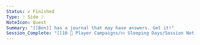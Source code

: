 ```yaml
---
Status: ✔ Finished
Type: ❔ Side ❔
NoteIcon: Quest
Summary: "[[Bon]] has a journal that may have answers. Get it!"
Session_Complete: "[[10 🧙 Player Campaigns/💤 Sleeping Days/Session Notes/Session 02|Session 02]]"
---
```

